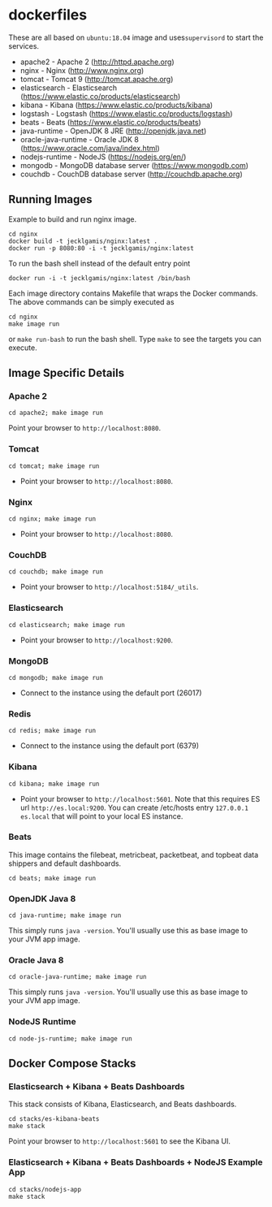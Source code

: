 # dockerfiles

These are all based on `ubuntu:18.04` image and uses`supervisord` to start the services.

* apache2 - Apache 2 (http://httpd.apache.org)
* nginx -  Nginx (http://www.nginx.org) 
* tomcat -  Tomcat 9 (http://tomcat.apache.org) 
* elasticsearch - Elasticsearch (https://www.elastic.co/products/elasticsearch) 
* kibana - Kibana (https://www.elastic.co/products/kibana)
* logstash - Logstash (https://www.elastic.co/products/logstash) 
* beats - Beats (https://www.elastic.co/products/beats) 
* java-runtime - OpenJDK 8 JRE (http://openjdk.java.net)
* oracle-java-runtime - Oracle JDK 8 (https://www.oracle.com/java/index.html)
* nodejs-runtime - NodeJS (https://nodejs.org/en/)
* mongodb - MongoDB database server (https://www.mongodb.com)
* couchdb - CouchDB database server (http://couchdb.apache.org)

## Running Images
Example to build and run nginx image. 
```
cd nginx
docker build -t jecklgamis/nginx:latest .
docker run -p 8080:80 -i -t jecklgamis/nginx:latest
````

To run the bash shell instead of the default entry point
```
docker run -i -t jecklgamis/nginx:latest /bin/bash
```

Each image directory contains Makefile that wraps the Docker commands.
The above commands can be simply executed as

```
cd nginx
make image run
```
or `make run-bash` to run the bash shell. Type `make` to see the targets you can execute.

## Image Specific Details
 
### Apache 2
```
cd apache2; make image run
```
Point your browser to `http://localhost:8080`.

### Tomcat
```
cd tomcat; make image run
```
* Point your browser to `http://localhost:8080`.

### Nginx
```
cd nginx; make image run
```
* Point your browser to `http://localhost:8080`.

### CouchDB
```
cd couchdb; make image run
```
* Point your browser to `http://localhost:5184/_utils`.

### Elasticsearch
```
cd elasticsearch; make image run
```
* Point your browser to `http://localhost:9200`.

### MongoDB
```
cd mongodb; make image run
```
* Connect to the instance using the default port (26017)

### Redis
```
cd redis; make image run
```
* Connect to the instance using the default port (6379)

### Kibana
```
cd kibana; make image run
```
* Point your browser to `http://localhost:5601`.  Note that this requires ES url 
`http://es.local:9200`. You can create /etc/hosts entry `127.0.0.1 es.local` that will
point to your local ES instance.

### Beats
This image contains the filebeat, metricbeat, packetbeat, and topbeat data shippers and default
dashboards.

```
cd beats; make image run
```

### OpenJDK Java 8
```
cd java-runtime; make image run
```
This simply runs `java -version`. You'll usually use this as base image to your JVM app image.

### Oracle Java 8 
```
cd oracle-java-runtime; make image run
```
This simply runs `java -version`. You'll usually use this as base image to your JVM app image.

### NodeJS Runtime
```
cd node-js-runtime; make image run
```

## Docker Compose Stacks

### Elasticsearch + Kibana + Beats Dashboards
This stack consists of Kibana, Elasticsearch, and Beats dashboards. 

```
cd stacks/es-kibana-beats
make stack
```

Point your browser to `http://localhost:5601` to see the Kibana UI.

### Elasticsearch + Kibana + Beats Dashboards + NodeJS Example App
```
cd stacks/nodejs-app
make stack
```
